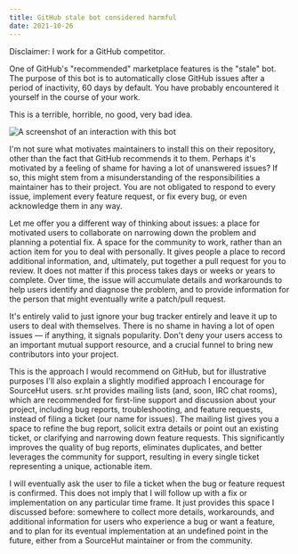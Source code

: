 ```yaml
---
title: GitHub stale bot considered harmful
date: 2021-10-26
---
```


Disclaimer: I work for a GitHub competitor.

One of GitHub's "recommended" marketplace features is the "stale" bot. The
purpose of this bot is to automatically close GitHub issues after a period of
inactivity, 60 days by default. You have probably encountered it yourself in the
course of your work.

This is a terrible, horrible, no good, very bad idea.

![A screenshot of an interaction with this bot](https://l.sr.ht/nNyI.png)

I'm not sure what motivates maintainers to install this on their repository,
other than the fact that GitHub recommends it to them. Perhaps it's motivated by
a feeling of shame for having a lot of unanswered issues? If so, this might stem
from a misunderstanding of the responsibilities a maintainer has to their
project. You are not obligated to respond to every issue, implement every
feature request, or fix every bug, or even acknowledge them in any way.

Let me offer you a different way of thinking about issues: a place for motivated
users to collaborate on narrowing down the problem and planning a potential fix.
A space for the community to work, rather than an action item for you to deal
with personally. It gives people a place to record additional information, and,
ultimately, put together a pull request for you to review. It does not matter if
this process takes days or weeks or years to complete. Over time, the issue will
accumulate details and workarounds to help users identify and diagnose the
problem, and to provide information for the person that might eventually write a
patch/pull request.

It's entirely valid to just ignore your bug tracker entirely and leave it up to
users to deal with themselves. There is no shame in having a lot of open issues
&mdash; if anything, it signals popularity. Don't deny your users access to an
important mutual support resource, and a crucial funnel to bring new
contributors into your project.

This is the approach I would recommend on GitHub, but for illustrative purposes
I'll also explain a slightly modified approach I encourage for SourceHut users.
sr.ht provides mailing lists (and, soon, IRC chat rooms), which are recommended
for first-line support and discussion about your project, including bug reports,
troubleshooting, and feature requests, instead of filing a ticket (our name for
issues). The mailing list gives you a space to refine the bug report, solicit
extra details or point out an existing ticket, or clarifying and narrowing down
feature requests. This significantly improves the quality of bug reports,
eliminates duplicates, and better leverages the community for support, resulting
in every single ticket representing a unique, actionable item.

I will eventually ask the user to file a ticket when the bug or feature request
is confirmed. This does not imply that I will follow up with a fix or
implementation on any particular time frame. It just provides this space I
discussed before: somewhere to collect more details, workarounds, and additional
information for users who experience a bug or want a feature, and to plan for
its eventual implementation at an undefined point in the future, either from a
SourceHut maintainer or from the community.
